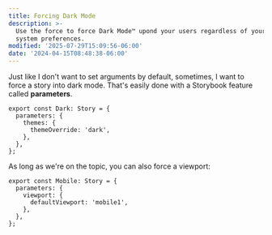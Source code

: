 ```yaml
---
title: Forcing Dark Mode
description: >-
  Use the force to force Dark Mode™ upond your users regardless of your user's
  system preferences.
modified: '2025-07-29T15:09:56-06:00'
date: '2024-04-15T08:48:38-06:00'
---
```


Just like I don't want to set arguments by default, sometimes, I want to force a story into dark mode. That's easily done with a Storybook feature called **parameters**.

```tsx
export const Dark: Story = {
  parameters: {
    themes: {
      themeOverride: 'dark',
    },
  },
};
```

As long as we're on the topic, you can also force a viewport:

```tsx
export const Mobile: Story = {
  parameters: {
    viewport: {
      defaultViewport: 'mobile1',
    },
  },
};
```
